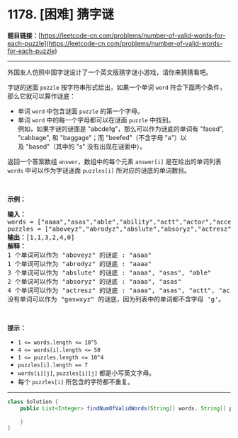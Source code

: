 # 1178. [困难] 猜字谜

**题目链接：**[https://leetcode-cn.com/problems/number-of-valid-words-for-each-puzzle](https://leetcode-cn.com/problems/number-of-valid-words-for-each-puzzle)

---

<div class="content__1Y2H">
 <div class="notranslate">
  <p>外国友人仿照中国字谜设计了一个英文版猜字谜小游戏，请你来猜猜看吧。</p> 
  <p>字谜的迷面&nbsp;<code>puzzle</code> 按字符串形式给出，如果一个单词&nbsp;<code>word</code>&nbsp;符合下面两个条件，那么它就可以算作谜底：</p> 
  <ul> 
   <li>单词&nbsp;<code>word</code>&nbsp;中包含谜面&nbsp;<code>puzzle</code>&nbsp;的第一个字母。</li> 
   <li>单词&nbsp;<code>word</code>&nbsp;中的每一个字母都可以在谜面&nbsp;<code>puzzle</code>&nbsp;中找到。<br> 例如，如果字谜的谜面是 "abcdefg"，那么可以作为谜底的单词有 "faced", "cabbage", 和 "baggage"；而 "beefed"（不含字母 "a"）以及&nbsp;"based"（其中的 "s" 没有出现在谜面中）。</li> 
  </ul> 
  <p>返回一个答案数组&nbsp;<code>answer</code>，数组中的每个元素&nbsp;<code>answer[i]</code>&nbsp;是在给出的单词列表 <code>words</code> 中可以作为字谜迷面&nbsp;<code>puzzles[i]</code>&nbsp;所对应的谜底的单词数目。</p> 
  <p>&nbsp;</p> 
  <p><strong>示例：</strong></p> 
  <pre class="language-text"><strong>输入：</strong>
words = ["aaaa","asas","able","ability","actt","actor","access"], 
puzzles = ["aboveyz","abrodyz","abslute","absoryz","actresz","gaswxyz"]
<strong>输出：</strong>[1,1,3,2,4,0]
<strong>解释：</strong>
1 个单词可以作为 "aboveyz" 的谜底 : "aaaa" 
1 个单词可以作为 "abrodyz" 的谜底 : "aaaa"
3 个单词可以作为 "abslute" 的谜底 : "aaaa", "asas", "able"
2 个单词可以作为&nbsp;"absoryz" 的谜底 : "aaaa", "asas"
4 个单词可以作为&nbsp;"actresz" 的谜底 : "aaaa", "asas", "actt", "access"
没有单词可以作为&nbsp;"gaswxyz" 的谜底，因为列表中的单词都不含字母 'g'。
</pre> 
  <p>&nbsp;</p> 
  <p><strong>提示：</strong></p> 
  <ul> 
   <li><code>1 &lt;= words.length &lt;= 10^5</code></li> 
   <li><code>4 &lt;= words[i].length &lt;= 50</code></li> 
   <li><code>1 &lt;= puzzles.length &lt;= 10^4</code></li> 
   <li><code>puzzles[i].length == 7</code></li> 
   <li><code>words[i][j]</code>, <code>puzzles[i][j]</code>&nbsp;都是小写英文字母。</li> 
   <li>每个&nbsp;<code>puzzles[i]</code>&nbsp;所包含的字符都不重复。</li> 
  </ul> 
 </div>
</div>

---

```java
class Solution {
    public List<Integer> findNumOfValidWords(String[] words, String[] puzzles) {
        
    }
}
```